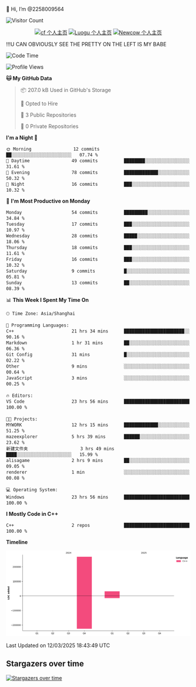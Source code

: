  👋 Hi, I’m @2258009564

![Visitor Count](https://profile-counter.glitch.me/{2258009564}/count.svg)

<!---
2258009564/2258009564 is a ✨ special ✨ repository because its `README.md` (this file) appears on your GitHub profile.
You can click the Preview link to take a look at your changes.
--->

<div align="center">

[![cf 个人主页](https://img.shields.io/badge/codeforces-alisa22580-yellow)](https://codeforces.com/profile/alisa22580)
[![Luogu 个人主页](https://img.shields.io/badge/Luogu-alisa_kujou-blue)](https://www.luogu.com.cn/user/1440708)
[![Newcow 个人主页](https://img.shields.io/badge/nowcoder-lzy-blue)](https://ac.nowcoder.com/acm/contest/profile/51334038)

</div>

!!!U CAN OBVIOUSLY SEE THE PRETTY ON THE LEFT IS MY BABE



<!--START_SECTION:waka-->
![Code Time](http://img.shields.io/badge/Code%20Time-161%20hrs-blue)

![Profile Views](http://img.shields.io/badge/Profile%20Views-0-blue)

**🐱 My GitHub Data** 

> 📦 207.0 kB Used in GitHub's Storage 
 > 
> 💼 Opted to Hire
 > 
> 📜 3 Public Repositories 
 > 
> 🔑 0 Private Repositories 
 > 
**I'm a Night 🦉** 

```text
🌞 Morning                12 commits          ██░░░░░░░░░░░░░░░░░░░░░░░   07.74 % 
🌆 Daytime                49 commits          ████████░░░░░░░░░░░░░░░░░   31.61 % 
🌃 Evening                78 commits          █████████████░░░░░░░░░░░░   50.32 % 
🌙 Night                  16 commits          ███░░░░░░░░░░░░░░░░░░░░░░   10.32 % 
```
📅 **I'm Most Productive on Monday** 

```text
Monday                   54 commits          █████████░░░░░░░░░░░░░░░░   34.84 % 
Tuesday                  17 commits          ███░░░░░░░░░░░░░░░░░░░░░░   10.97 % 
Wednesday                28 commits          █████░░░░░░░░░░░░░░░░░░░░   18.06 % 
Thursday                 18 commits          ███░░░░░░░░░░░░░░░░░░░░░░   11.61 % 
Friday                   16 commits          ███░░░░░░░░░░░░░░░░░░░░░░   10.32 % 
Saturday                 9 commits           █░░░░░░░░░░░░░░░░░░░░░░░░   05.81 % 
Sunday                   13 commits          ██░░░░░░░░░░░░░░░░░░░░░░░   08.39 % 
```


📊 **This Week I Spent My Time On** 

```text
🕑︎ Time Zone: Asia/Shanghai

💬 Programming Languages: 
C++                      21 hrs 34 mins      ███████████████████████░░   90.16 % 
Markdown                 1 hr 31 mins        ██░░░░░░░░░░░░░░░░░░░░░░░   06.36 % 
Git Config               31 mins             █░░░░░░░░░░░░░░░░░░░░░░░░   02.22 % 
Other                    9 mins              ░░░░░░░░░░░░░░░░░░░░░░░░░   00.64 % 
JavaScript               3 mins              ░░░░░░░░░░░░░░░░░░░░░░░░░   00.25 % 

🔥 Editors: 
VS Code                  23 hrs 56 mins      █████████████████████████   100.00 % 

🐱‍💻 Projects: 
MYWORK                   12 hrs 15 mins      █████████████░░░░░░░░░░░░   51.25 % 
mazeexplorer             5 hrs 39 mins       ██████░░░░░░░░░░░░░░░░░░░   23.62 % 
新建文件夹                    3 hrs 49 mins       ████░░░░░░░░░░░░░░░░░░░░░   15.99 % 
alisagame                2 hrs 9 mins        ██░░░░░░░░░░░░░░░░░░░░░░░   09.05 % 
renderer                 1 min               ░░░░░░░░░░░░░░░░░░░░░░░░░   00.08 % 

💻 Operating System: 
Windows                  23 hrs 56 mins      █████████████████████████   100.00 % 
```

**I Mostly Code in C++** 

```text
C++                      2 repos             █████████████████████████   100.00 % 
```



**Timeline**

![Lines of Code chart](https://raw.githubusercontent.com/2258009564/2258009564/main/assets/bar_graph.png)


 Last Updated on 12/03/2025 18:43:49 UTC
<!--END_SECTION:waka-->

## Stargazers over time
[![Stargazers over time](https://starchart.cc/2258009564/2258009564.svg?variant=adaptive)](https://starchart.cc/2258009564/2258009564)
